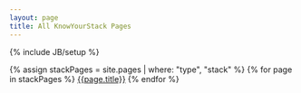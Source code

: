 ```yaml
--- 
layout: page 
title: All KnowYourStack Pages
--- 
```

{% include JB/setup %}

<section>
    <div class="row">
    <div class="col-md-12">
      <div class="list-group">
      {% assign stackPages = site.pages | where: "type", "stack" %} 
      {% for page in stackPages %}
                <a href="{{page.url}}" class="list-group-item">{{page.title}}</a> 
      {% endfor %}
      </div>
    </div>
    </div>

</section>